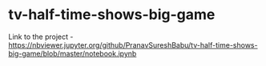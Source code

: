 # tv-half-time-shows-big-game
Link to the project - https://nbviewer.jupyter.org/github/PranavSureshBabu/tv-half-time-shows-big-game/blob/master/notebook.ipynb
